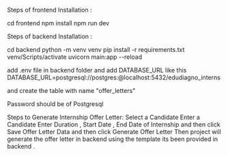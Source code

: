 Steps of frontend Installation :

cd frontend
npm install 
npm run dev 

Steps of backend Installation :

cd backend
python -m venv venv
pip install -r requirements.txt
venv/Scripts/activate
uvicorn main:app --reload

add .env file in backend folder and add DATABASE_URL like this
DATABASE_URL=postgresql://postgres:<Password>@localhost:5432/edudiagno_interns

and create the table with name "offer_letters"

Password should be of Postgresql 

Steps to Generate Internship Offer Letter:
Select a Candidate
Enter a Candidate
Enter Duration , Start Date , End Date of Internship and then click Save Offer Letter Data and then click Generate Offer Letter
Then project will generate the offer letter in backend using the template its been provided in backend . 